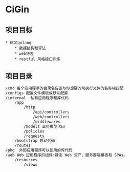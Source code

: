 # CiGin

## 项目目标

    * 练习golang
        * 数据结构和算法
        * web博客
        * restful 风格接口训练
    
## 项目目录

```markdown
/cmd 每个应用程序的目录名应该与你想要的可执行文件的名称相匹配
/configs 配置文件模板或默认配置
/internal  私有应用程序和库代码
    /app
        /http
            /api/controllers
            /web/controllers
            /middlewares
        /models 业务模型代码 
        /policies
        /requests
    /bootstrap 启动代码
    /routes
/pkg  外部应用程序可以使用的库代码
/web Web 应用程序的组件:静态 Web 资产、服务器端模板和 SPAs。
    /resources
        /views
```
